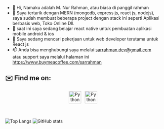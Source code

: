 - 👋 Hi, Namaku adalah M. Nur Rahman, atau biasa di panggil rahman
- 👀 Saya tertarik dengan MERN (mongodb, express js, react js, nodejs), saya sudah membuat beberapa project dengan stack ini seperti Aplikasi berbasis web, Toko Online Dll. 
- 🌱 saat ini saya sedang belajar react native untuk pembuatan aplikasi mobile android & ios
- 💞️ Saya sedang mencari pekerjaan untuk web developer terutama untuk React js
- 📫 Anda bisa menghubungi saya melalui sarrahman.dev@gmail.com atau support saya melalui halaman ini https://www.buymeacoffee.com/sarrahman

## ✉️ Find me on:


<p align="center">
 <a href="https://linkedin.com/in/sarrahman" target="_blank" rel="noopener noreferrer"> <img src="https://cdn.jsdelivr.net/npm/simple-icons@v3/icons/linkedin.svg" alt="Python" height="40" style="vertical-align:top; margin:4px"></a>
 <a href="mailto:sarrahman.dev@gmail.com"> <img src="https://cdn.jsdelivr.net/npm/simple-icons@v3/icons/gmail.svg" alt="Python" height="40" style="vertical-align:top; margin:4px"></a>
</p>

<br />

![Top Langs](https://github-readme-stats.vercel.app/api/top-langs/?username=sarrahman&theme=tokyonight)
![GitHub stats](https://github-readme-stats.vercel.app/api?username=sarrahman&show_icons=true&theme=tokyonight)
